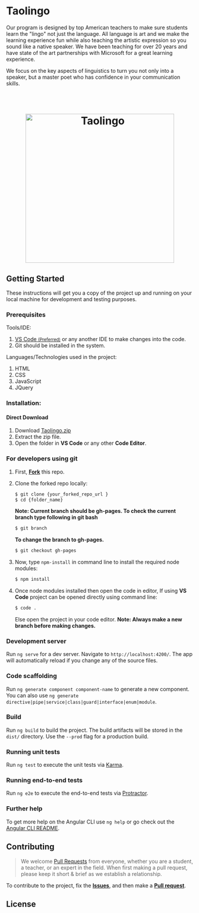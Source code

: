 # Taolingo

Our program is designed by top American teachers to make sure students learn the "lingo" not just the language. 
All language is art and we make the learning experience fun while also teaching the artistic expression so you sound like a native speaker.
We have been teaching for over 20 years and have state of the art partnerships with Microsoft for a great learning experience.

We focus on the key aspects of linguistics to turn you not only into a speaker, but a master poet who has confidence in your communication skills.

<h1 align="center">
  <br>
  <img src="https://github.com/TaoFruit/taolingo/blob/master/assets/img/logo/red/out/taolingo_white.svg" alt="Taolingo" width="400">
</h1>


## Getting Started
These instructions will get you a copy of the project up and running on your local machine for development and testing purposes.

### Prerequisites

Tools/IDE:
1. <a href="https://code.visualstudio.com/download">VS Code <small>(Preferred)</small></a> or any another IDE to make changes into the code.
2. Git should be installed in the system.

Languages/Technologies used in the project:
1. HTML
2. CSS
3. JavaScript
4. JQuery

### Installation:
#### Direct Download
1. Download <a href="https://github.com/TaoFruit/taofruit/archive/gh-pages.zip" target="_blank">Taolingo.zip</a>
2. Extract the zip file.
3. Open the folder in <b>VS Code</b> or any other <b>Code Editor</b>.

### For developers using git
1. First, <a href="https://docs.github.com/en/free-pro-team@latest/github/getting-started-with-github/fork-a-repo"><b>Fork</b></a> this repo.

2. Clone the forked repo locally:
    ```sh
    $ git clone {your_forked_repo_url }
    $ cd {folder_name}
    ```
    **Note: Current branch should be gh-pages. To check the current branch type following in git bash**
    ```sh
    $ git branch
    ```
    <b>To change the branch to gh-pages.</b>

    ```sh
    $ git checkout gh-pages
    ```
3. Now, type `npm-install` in command line to install the required node modules:
    ```sh
    $ npm install
    ```
4.  Once node modules installed then open the code in editor, 
    If using <b>VS Code</b> project can be opened directly using command line:
    ```sh
    $ code .
    ```
    Else open the project in your code editor.
    **Note: Always make a new branch before making changes.**

  ### Development server

  Run `ng serve` for a dev server. Navigate to `http://localhost:4200/`. The app will automatically reload if you change any of the source files.

  ### Code scaffolding

  Run `ng generate component component-name` to generate a new component. You can also use `ng generate directive|pipe|service|class|guard|interface|enum|module`.

  ### Build

  Run `ng build` to build the project. The build artifacts will be stored in the `dist/` directory. Use the `--prod` flag for a production build.

  ### Running unit tests

  Run `ng test` to execute the unit tests via [Karma](https://karma-runner.github.io).

  ### Running end-to-end tests

  Run `ng e2e` to execute the end-to-end tests via [Protractor](http://www.protractortest.org/).

  ### Further help

  To get more help on the Angular CLI use `ng help` or go check out the [Angular CLI README](https://github.com/angular/angular-cli/blob/master/README.md).



## Contributing
> We welcome <a href="https://help.github.com/en/github/collaborating-with-issues-and-pull-requests/about-pull-requests" target="_blank">Pull Requests</a> from everyone, whether you are a student, a teacher, or an expert in the field. When first making a pull request, please keep it short &amp; brief as we establish a relationship.

To contribute to the project, fix the <a href="https://github.com/TaoFruit/taolingo/issues"><b>Issues</b></a>, and then make a <a href="https://github.com/TaoFruit/taolingo/pulls"><b>Pull request</b></a>.

## License

